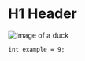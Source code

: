 # H1 Header 
![Image of a duck](https://cdn.pixabay.com/photo/2025/10/02/10/07/duck-9868154_1280.jpg)

``` int example = 9; ```
